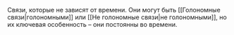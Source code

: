 Связи, которые не зависят от времени. Они могут быть [[Голономные связи|голономными]] или [[Не голономные связи|не голономными]], но их ключевая особенность – они постоянны во времени.